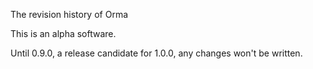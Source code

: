 The revision history of Orma

This is an alpha software.

Until 0.9.0, a release candidate for 1.0.0, any changes won't be written.

